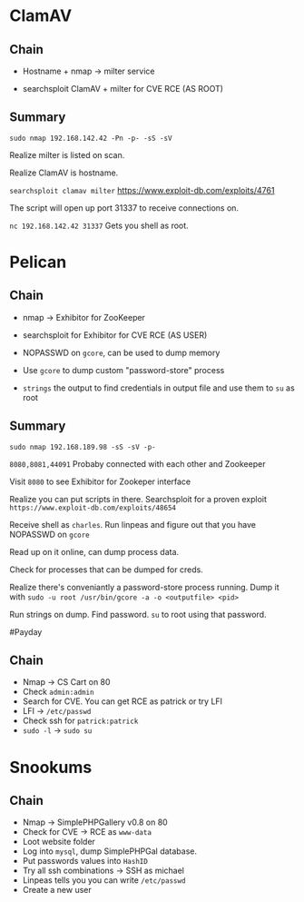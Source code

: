 # ClamAV
## Chain
- Hostname + nmap -> milter service

- searchsploit ClamAV + milter for CVE RCE (AS ROOT)
## Summary
`sudo nmap 192.168.142.42 -Pn -p- -sS -sV`

Realize milter is listed on scan.

Realize ClamAV is hostname.

`searchsploit clamav milter`
https://www.exploit-db.com/exploits/4761

The script will open up port 31337 to receive connections on.

`nc 192.168.142.42 31337` Gets you shell as root.

# Pelican
## Chain
- nmap -> Exhibitor for ZooKeeper

- searchsploit for Exhibitor for CVE RCE (AS USER)

- NOPASSWD on `gcore`, can be used to dump memory

- Use `gcore` to dump custom "password-store" process

- `strings` the output to find credentials in output file and use them to `su` as root

## Summary
`sudo nmap 192.168.189.98 -sS -sV -p-`

`8080,8081,44091` Probaby connected with each other and Zookeeper

Visit `8080` to see Exhibitor for Zookeper interface

Realize you can put scripts in there. Searchsploit for a proven exploit `https://www.exploit-db.com/exploits/48654`

Receive shell as `charles`. Run linpeas and figure out that you have NOPASSWD on `gcore`

Read up on it online, can dump process data.

Check for processes that can be dumped for creds.

Realize there's conveniantly a password-store process running. Dump it with `sudo -u root /usr/bin/gcore -a -o <outputfile> <pid>`

Run strings on dump. Find password. `su` to root using that password.

#Payday
## Chain
- Nmap -> CS Cart on 80
- Check `admin:admin`
- Search for CVE. You can get RCE as patrick or try LFI
- LFI -> `/etc/passwd`
- Check ssh for `patrick:patrick`
- `sudo -l` -> `sudo su`


# Snookums
## Chain
- Nmap -> SimplePHPGallery v0.8 on 80
- Check for CVE -> RCE as `www-data`
- Loot website folder
- Log into `mysql`, dump SimplePHPGal database.
- Put passwords values into `HashID`
- Try all ssh combinations -> SSH as michael
- Linpeas tells you you can write `/etc/passwd`
- Create a new user
#
